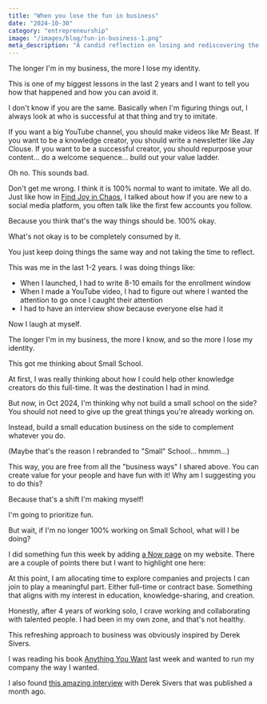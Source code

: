 ```yaml
---
title: "When you lose the fun in business"
date: "2024-10-30"
category: "entrepreneurship"
image: "/images/blog/fun-in-business-1.png"
meta_description: "A candid reflection on losing and rediscovering the joy in entrepreneurship, and the importance of balancing business goals with personal fulfillment."
---
```


The longer I'm in my business, the more I lose my identity.

This is one of my biggest lessons in the last 2 years and I want to tell you how that happened and how you can avoid it.

I don't know if you are the same. Basically when I'm figuring things out, I always look at who is successful at that thing and try to imitate.

If you want a big YouTube channel, you should make videos like Mr Beast. If you want to be a knowledge creator, you should write a newsletter like Jay Clouse. If you want to be a successful creator, you should repurpose your content... do a welcome sequence... build out your value ladder.

Oh no. This sounds bad.

Don't get me wrong. I think it is 100% normal to want to imitate. We all do. Just like how in [Find Joy in Chaos](https://findjoyinchaos.com), I talked about how if you are new to a social media platform, you often talk like the first few accounts you follow.

Because you think that's the way things should be. 100% okay.

What's not okay is to be completely consumed by it.

You just keep doing things the same way and not taking the time to reflect.

This was me in the last 1-2 years. I was doing things like:
* When I launched, I had to write 8-10 emails for the enrollment window
* When I made a YouTube video, I had to figure out where I wanted the attention to go once I caught their attention
* I had to have an interview show because everyone else had it

Now I laugh at myself.

The longer I'm in my business, the more I know, and so the more I lose my identity.

This got me thinking about Small School.

At first, I was really thinking about how I could help other knowledge creators do this full-time. It was the destination I had in mind.

But now, in Oct 2024, I'm thinking why not build a small school on the side? You should not need to give up the great things you're already working on.

Instead, build a small education business on the side to complement whatever you do.

(Maybe that's the reason I rebranded to "Small" School... hmmm...)

This way, you are free from all the "business ways" I shared above. You can create value for your people and have fun with it! Why am I suggesting you to do this?

Because that's a shift I'm making myself!

I'm going to prioritize fun.

But wait, if I'm no longer 100% working on Small School, what will I be doing?

I did something fun this week by adding [a Now page](/now) on my website. There are a couple of points there but I want to highlight one here:

At this point, I am allocating time to explore companies and projects I can join to play a meaningful part. Either full-time or contract base. Something that aligns with my interest in education, knowledge-sharing, and creation.

Honestly, after 4 years of working solo, I crave working and collaborating with talented people. I had been in my own zone, and that's not healthy.

This refreshing approach to business was obviously inspired by Derek Sivers.

I was reading his book [Anything You Want](https://sive.rs/a) last week and wanted to run my company the way I wanted.

I also found [this amazing interview](https://www.youtube.com/watch?v=0yF-74QWN50) with Derek Sivers that was published a month ago.